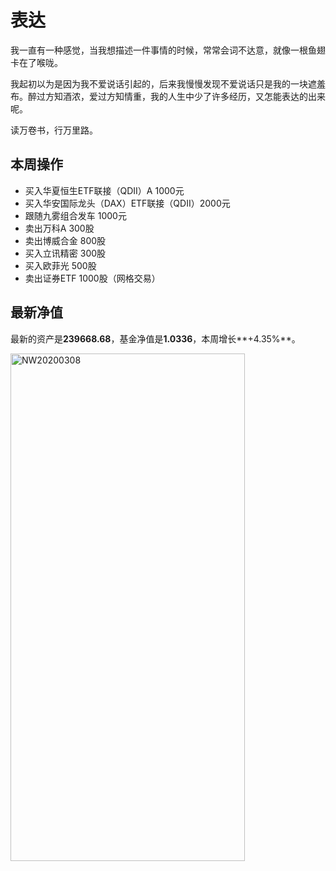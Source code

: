 # 表达
我一直有一种感觉，当我想描述一件事情的时候，常常会词不达意，就像一根鱼翅卡在了喉咙。

我起初以为是因为我不爱说话引起的，后来我慢慢发现不爱说话只是我的一块遮羞布。醉过方知酒浓，爱过方知情重，我的人生中少了许多经历，又怎能表达的出来呢。

读万卷书，行万里路。

## 本周操作
- 买入华夏恒生ETF联接（QDII）A 1000元
- 买入华安国际龙头（DAX）ETF联接（QDII）2000元
- 跟随九雾组合发车 1000元
- 卖出万科A 300股
- 卖出博威合金 800股
- 买入立讯精密 300股
- 买入欧菲光 500股
- 卖出证券ETF 1000股（网格交易）

## 最新净值

最新的资产是**239668.68**，基金净值是**1.0336**，本周增长**+4.35%**。

 <img src="./_images/investment/NW20200308.PNG" width="375" height="812" alt="NW20200308" align="center"/>
